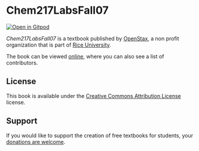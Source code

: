 # Chem217LabsFall07

[![Open in Gitpod](https://gitpod.io/button/open-in-gitpod.svg)](https://gitpod.io/from-referrer/)

_Chem217LabsFall07_ is a textbook published by [OpenStax](https://openstax.org/), a non profit organization that is part of [Rice University](https://www.rice.edu/).

The book can be viewed [online](https://github.com/cnx-user-books/cnxbook-chem217labsfall07/releases/latest), where you can also see a list of contributors.

## License
This book is available under the [Creative Commons Attribution License](./LICENSE) license.

## Support
If you would like to support the creation of free textbooks for students, your [donations are welcome](https://riceconnect.rice.edu/donation/support-openstax-banner).
